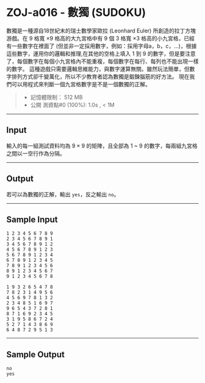# ZOJ-a016 - 數獨 (SUDOKU)

數獨是一種源自18世紀末的瑞士數學家歐拉 (Leonhard Euler) 所創造的拉丁方塊游戲。在 $9$ 格寬 $\times 9$ 格高的大九宮格中有 $9$ 個 $3$ 格寬 $\times 3$ 格高的小九宮格，已經有一些數字在裡面了 (但並非一定採用數字，例如：採用字母a，b，c，...)，根據這些數字，運用你的邏輯和推理,在其他的空格上填入 $1$ 到 $9$ 的數字，但是要注意了，每個數字在每個小九宮格內不能重複，每個數字在每行、每列也不能出現一樣的數字。 這種遊戲只需要邏輯思維能力，與數字運算無關。雖然玩法簡單，但數字排列方式卻千變萬化，所以不少教育者認為數獨是鍛鍊腦筋的好方法。
現在我們可以用程式來判斷一個九宮格數字是不是一個數獨的正解。

> * 記憶體限制： 512 MB
> * 公開 測資點#0 (100%): 1.0s , < 1M

---
## Input

輸入的每一組測試資料均為 $9 \times 9$ 的矩陣，且全部為 $1$ ~ $9$ 的數字，每兩組九宮格之間以一空行作為分隔。

---
## Output

若可以為數獨的正解，輸出 `yes`，反之輸出 `no`。

---
## Sample Input

```
1 2 3 4 5 6 7 8 9
2 3 4 5 6 7 8 9 1
3 4 5 6 7 8 9 1 2
4 5 6 7 8 9 1 2 3
5 6 7 8 9 1 2 3 4
6 7 8 9 1 2 3 4 5
7 8 9 1 2 3 4 5 6
8 9 1 2 3 4 5 6 7
9 1 2 3 4 5 6 7 8

1 9 3 2 6 5 4 7 8
7 8 2 3 1 4 9 5 6
4 5 6 9 7 8 1 3 2
2 3 4 8 5 1 6 9 7
9 6 5 4 3 7 2 8 1
8 7 1 6 9 2 3 4 5
3 1 9 5 8 6 7 2 4
5 2 7 1 4 3 8 6 9
6 4 8 7 2 9 5 1 3
```

---
## Sample Output

```
no
yes
```